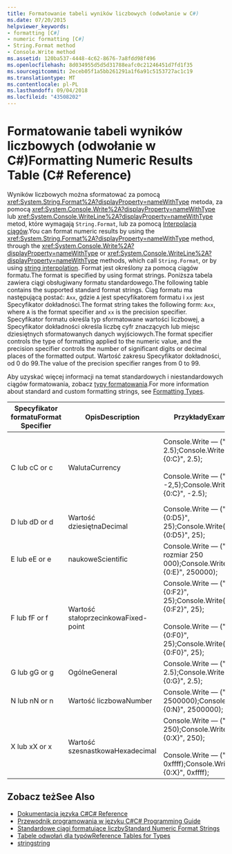 ```yaml
---
title: Formatowanie tabeli wyników liczbowych (odwołanie w C#)
ms.date: 07/20/2015
helpviewer_keywords:
- formatting [C#]
- numeric formatting [C#]
- String.Format method
- Console.Write method
ms.assetid: 120ba537-4448-4c62-8676-7a8fdd98f496
ms.openlocfilehash: 8d034955d5d5d31788eafc0c21246451d7fd1f35
ms.sourcegitcommit: 2eceb05f1a5bb261291a1f6a91c5153727ac1c19
ms.translationtype: MT
ms.contentlocale: pl-PL
ms.lasthandoff: 09/04/2018
ms.locfileid: "43508202"
---
```

# <a name="formatting-numeric-results-table-c-reference"></a><span data-ttu-id="452a8-102">Formatowanie tabeli wyników liczbowych (odwołanie w C#)</span><span class="sxs-lookup"><span data-stu-id="452a8-102">Formatting Numeric Results Table (C# Reference)</span></span>
<span data-ttu-id="452a8-103">Wyników liczbowych można sformatować za pomocą <xref:System.String.Format%2A?displayProperty=nameWithType> metoda, za pomocą <xref:System.Console.Write%2A?displayProperty=nameWithType> lub <xref:System.Console.WriteLine%2A?displayProperty=nameWithType> metod, które wymagają `String.Format`, lub za pomocą [Interpolacja ciągów](../tokens/interpolated.md).</span><span class="sxs-lookup"><span data-stu-id="452a8-103">You can format numeric results by using the <xref:System.String.Format%2A?displayProperty=nameWithType> method, through the <xref:System.Console.Write%2A?displayProperty=nameWithType> or <xref:System.Console.WriteLine%2A?displayProperty=nameWithType> methods, which call `String.Format`, or by using [string interpolation](../tokens/interpolated.md).</span></span> <span data-ttu-id="452a8-104">Format jest określony za pomocą ciągów formatu.</span><span class="sxs-lookup"><span data-stu-id="452a8-104">The format is specified by using format strings.</span></span> <span data-ttu-id="452a8-105">Poniższa tabela zawiera ciągi obsługiwany formatu standardowego.</span><span class="sxs-lookup"><span data-stu-id="452a8-105">The following table contains the supported standard format strings.</span></span> <span data-ttu-id="452a8-106">Ciąg formatu ma następującą postać: `Axx`, gdzie `A` jest specyfikatorem formatu i `xx` jest Specyfikator dokładności.</span><span class="sxs-lookup"><span data-stu-id="452a8-106">The format string takes the following form: `Axx`, where `A` is the format specifier and `xx` is the precision specifier.</span></span> <span data-ttu-id="452a8-107">Specyfikator formatu określa typ sformatowane wartości liczbowej, a Specyfikator dokładności określa liczbę cyfr znaczących lub miejsc dziesiętnych sformatowanych danych wyjściowych.</span><span class="sxs-lookup"><span data-stu-id="452a8-107">The format specifier controls the type of formatting applied to the numeric value, and the precision specifier controls the number of significant digits or decimal places of the formatted output.</span></span> <span data-ttu-id="452a8-108">Wartość zakresu Specyfikator dokładności, od 0 do 99.</span><span class="sxs-lookup"><span data-stu-id="452a8-108">The value of the precision specifier ranges from 0 to 99.</span></span>  
  
 <span data-ttu-id="452a8-109">Aby uzyskać więcej informacji na temat standardowych i niestandardowych ciągów formatowania, zobacz [typy formatowania](../../../standard/base-types/formatting-types.md).</span><span class="sxs-lookup"><span data-stu-id="452a8-109">For more information about standard and custom formatting strings, see [Formatting Types](../../../standard/base-types/formatting-types.md).</span></span>
  
|<span data-ttu-id="452a8-110">Specyfikator formatu</span><span class="sxs-lookup"><span data-stu-id="452a8-110">Format Specifier</span></span>|<span data-ttu-id="452a8-111">Opis</span><span class="sxs-lookup"><span data-stu-id="452a8-111">Description</span></span>|<span data-ttu-id="452a8-112">Przykłady</span><span class="sxs-lookup"><span data-stu-id="452a8-112">Examples</span></span>|<span data-ttu-id="452a8-113">Dane wyjściowe</span><span class="sxs-lookup"><span data-stu-id="452a8-113">Output</span></span>|  
|----------------------|-----------------|--------------|------------|  
|<span data-ttu-id="452a8-114">C lub c</span><span class="sxs-lookup"><span data-stu-id="452a8-114">C or c</span></span>|<span data-ttu-id="452a8-115">Waluta</span><span class="sxs-lookup"><span data-stu-id="452a8-115">Currency</span></span>|<span data-ttu-id="452a8-116">Console.Write — ("{0:C}", 2.5);</span><span class="sxs-lookup"><span data-stu-id="452a8-116">Console.Write("{0:C}", 2.5);</span></span><br /><br /> <span data-ttu-id="452a8-117">Console.Write — ("{0:C}", -2,5);</span><span class="sxs-lookup"><span data-stu-id="452a8-117">Console.Write("{0:C}", -2.5);</span></span>|<span data-ttu-id="452a8-118">$2.50</span><span class="sxs-lookup"><span data-stu-id="452a8-118">$2.50</span></span><br /><br /> <span data-ttu-id="452a8-119">($2.50)</span><span class="sxs-lookup"><span data-stu-id="452a8-119">($2.50)</span></span>|  
|<span data-ttu-id="452a8-120">D lub d</span><span class="sxs-lookup"><span data-stu-id="452a8-120">D or d</span></span>|<span data-ttu-id="452a8-121">Wartość dziesiętna</span><span class="sxs-lookup"><span data-stu-id="452a8-121">Decimal</span></span>|<span data-ttu-id="452a8-122">Console.Write — ("{0:D5}", 25);</span><span class="sxs-lookup"><span data-stu-id="452a8-122">Console.Write("{0:D5}", 25);</span></span>|<span data-ttu-id="452a8-123">00025</span><span class="sxs-lookup"><span data-stu-id="452a8-123">00025</span></span>|  
|<span data-ttu-id="452a8-124">E lub e</span><span class="sxs-lookup"><span data-stu-id="452a8-124">E or e</span></span>|<span data-ttu-id="452a8-125">naukowe</span><span class="sxs-lookup"><span data-stu-id="452a8-125">Scientific</span></span>|<span data-ttu-id="452a8-126">Console.Write — ("{0:E}", rozmiar 250 000);</span><span class="sxs-lookup"><span data-stu-id="452a8-126">Console.Write("{0:E}", 250000);</span></span>|<span data-ttu-id="452a8-127">2.500000E+005</span><span class="sxs-lookup"><span data-stu-id="452a8-127">2.500000E+005</span></span>|  
|<span data-ttu-id="452a8-128">F lub f</span><span class="sxs-lookup"><span data-stu-id="452a8-128">F or f</span></span>|<span data-ttu-id="452a8-129">Wartość stałoprzecinkowa</span><span class="sxs-lookup"><span data-stu-id="452a8-129">Fixed-point</span></span>|<span data-ttu-id="452a8-130">Console.Write — ("{0:F2}", 25);</span><span class="sxs-lookup"><span data-stu-id="452a8-130">Console.Write("{0:F2}", 25);</span></span><br /><br /> <span data-ttu-id="452a8-131">Console.Write — ("{0:F0}", 25);</span><span class="sxs-lookup"><span data-stu-id="452a8-131">Console.Write("{0:F0}", 25);</span></span>|<span data-ttu-id="452a8-132">25.00</span><span class="sxs-lookup"><span data-stu-id="452a8-132">25.00</span></span><br /><br /> <span data-ttu-id="452a8-133">25</span><span class="sxs-lookup"><span data-stu-id="452a8-133">25</span></span>|  
|<span data-ttu-id="452a8-134">G lub g</span><span class="sxs-lookup"><span data-stu-id="452a8-134">G or g</span></span>|<span data-ttu-id="452a8-135">Ogólne</span><span class="sxs-lookup"><span data-stu-id="452a8-135">General</span></span>|<span data-ttu-id="452a8-136">Console.Write — ("{0:G}", 2.5);</span><span class="sxs-lookup"><span data-stu-id="452a8-136">Console.Write("{0:G}", 2.5);</span></span>|<span data-ttu-id="452a8-137">2.5</span><span class="sxs-lookup"><span data-stu-id="452a8-137">2.5</span></span>|  
|<span data-ttu-id="452a8-138">N lub n</span><span class="sxs-lookup"><span data-stu-id="452a8-138">N or n</span></span>|<span data-ttu-id="452a8-139">Wartość liczbowa</span><span class="sxs-lookup"><span data-stu-id="452a8-139">Number</span></span>|<span data-ttu-id="452a8-140">Console.Write — ("{0:N}", 2500000);</span><span class="sxs-lookup"><span data-stu-id="452a8-140">Console.Write("{0:N}", 2500000);</span></span>|<span data-ttu-id="452a8-141">2,500,000.00</span><span class="sxs-lookup"><span data-stu-id="452a8-141">2,500,000.00</span></span>|  
|<span data-ttu-id="452a8-142">X lub x</span><span class="sxs-lookup"><span data-stu-id="452a8-142">X or x</span></span>|<span data-ttu-id="452a8-143">Wartość szesnastkowa</span><span class="sxs-lookup"><span data-stu-id="452a8-143">Hexadecimal</span></span>|<span data-ttu-id="452a8-144">Console.Write — ("{0:X}", 250);</span><span class="sxs-lookup"><span data-stu-id="452a8-144">Console.Write("{0:X}", 250);</span></span><br /><br /> <span data-ttu-id="452a8-145">Console.Write — ("{0:X}", 0xffff);</span><span class="sxs-lookup"><span data-stu-id="452a8-145">Console.Write("{0:X}", 0xffff);</span></span>|<span data-ttu-id="452a8-146">FA</span><span class="sxs-lookup"><span data-stu-id="452a8-146">FA</span></span><br /><br /> <span data-ttu-id="452a8-147">FFFF</span><span class="sxs-lookup"><span data-stu-id="452a8-147">FFFF</span></span>|  
  
## <a name="see-also"></a><span data-ttu-id="452a8-148">Zobacz też</span><span class="sxs-lookup"><span data-stu-id="452a8-148">See Also</span></span>

- [<span data-ttu-id="452a8-149">Dokumentacja języka C#</span><span class="sxs-lookup"><span data-stu-id="452a8-149">C# Reference</span></span>](../../../csharp/language-reference/index.md)  
- [<span data-ttu-id="452a8-150">Przewodnik programowania w języku C#</span><span class="sxs-lookup"><span data-stu-id="452a8-150">C# Programming Guide</span></span>](../../../csharp/programming-guide/index.md)  
- [<span data-ttu-id="452a8-151">Standardowe ciągi formatujące liczby</span><span class="sxs-lookup"><span data-stu-id="452a8-151">Standard Numeric Format Strings</span></span>](../../../standard/base-types/standard-numeric-format-strings.md)  
- [<span data-ttu-id="452a8-152">Tabele odwołań dla typów</span><span class="sxs-lookup"><span data-stu-id="452a8-152">Reference Tables for Types</span></span>](../../../csharp/language-reference/keywords/reference-tables-for-types.md)  
- [<span data-ttu-id="452a8-153">string</span><span class="sxs-lookup"><span data-stu-id="452a8-153">string</span></span>](../../../csharp/language-reference/keywords/string.md)

